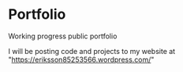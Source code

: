 # Portfolio
Working progress public portfolio

I will be posting code and projects to my website at "https://eriksson85253566.wordpress.com/"
